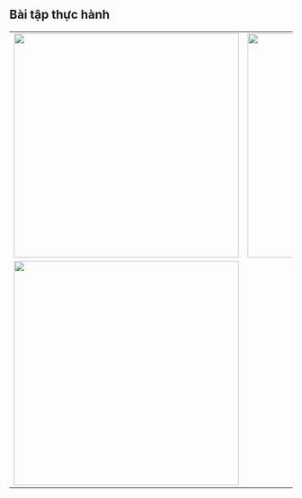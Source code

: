 ## Bài tập thực hành 

<table>
  <tr>
    <td>
      <img src="https://github.com/user-attachments/assets/7720ab4a-7a1f-4968-a279-5708a262d8b3" width="400">
    </td>
    <td>
      <img src="https://github.com/user-attachments/assets/f6da21ff-56e5-44f7-a1c6-d06695fab50c" width="400">
    </td>
  </tr>
  <tr>
    <td>
      <img src="https://github.com/user-attachments/assets/55254e5a-91f6-40e3-84bd-f06f26aa34d0" width="400">
    </td>
  </tr>

</table> 
